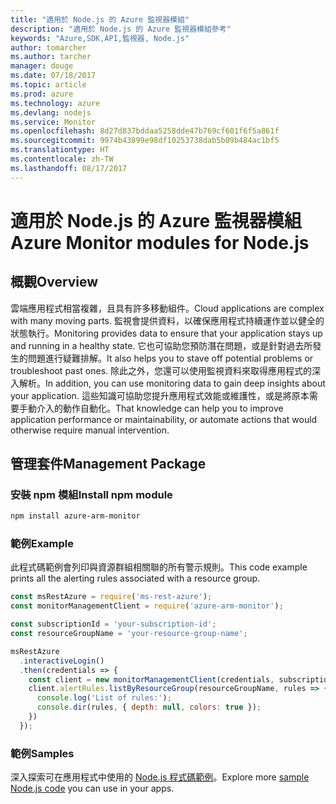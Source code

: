 ```yaml
---
title: "適用於 Node.js 的 Azure 監視器模組"
description: "適用於 Node.js 的 Azure 監視器模組參考"
keywords: "Azure,SDK,API,監視器, Node.js"
author: tomarcher
ms.author: tarcher
manager: douge
ms.date: 07/18/2017
ms.topic: article
ms.prod: azure
ms.technology: azure
ms.devlang: nodejs
ms.service: Monitor
ms.openlocfilehash: 8d27d837bddaa5258dde47b769cf601f6f5a861f
ms.sourcegitcommit: 9974b43899e98df10253738dab5b09b484ac1bf5
ms.translationtype: HT
ms.contentlocale: zh-TW
ms.lasthandoff: 08/17/2017
---
```

# <a name="azure-monitor-modules-for-nodejs"></a><span data-ttu-id="edf92-104">適用於 Node.js 的 Azure 監視器模組</span><span class="sxs-lookup"><span data-stu-id="edf92-104">Azure Monitor modules for Node.js</span></span>

## <a name="overview"></a><span data-ttu-id="edf92-105">概觀</span><span class="sxs-lookup"><span data-stu-id="edf92-105">Overview</span></span>
<span data-ttu-id="edf92-106">雲端應用程式相當複雜，且具有許多移動組件。</span><span class="sxs-lookup"><span data-stu-id="edf92-106">Cloud applications are complex with many moving parts.</span></span> <span data-ttu-id="edf92-107">監視會提供資料，以確保應用程式持續運作並以健全的狀態執行。</span><span class="sxs-lookup"><span data-stu-id="edf92-107">Monitoring provides data to ensure that your application stays up and running in a healthy state.</span></span> <span data-ttu-id="edf92-108">它也可協助您預防潛在問題，或是針對過去所發生的問題進行疑難排解。</span><span class="sxs-lookup"><span data-stu-id="edf92-108">It also helps you to stave off potential problems or troubleshoot past ones.</span></span> <span data-ttu-id="edf92-109">除此之外，您還可以使用監視資料來取得應用程式的深入解析。</span><span class="sxs-lookup"><span data-stu-id="edf92-109">In addition, you can use monitoring data to gain deep insights about your application.</span></span> <span data-ttu-id="edf92-110">這些知識可協助您提升應用程式效能或維護性，或是將原本需要手動介入的動作自動化。</span><span class="sxs-lookup"><span data-stu-id="edf92-110">That knowledge can help you to improve application performance or maintainability, or automate actions that would otherwise require manual intervention.</span></span>

## <a name="management-package"></a><span data-ttu-id="edf92-111">管理套件</span><span class="sxs-lookup"><span data-stu-id="edf92-111">Management Package</span></span>

### <a name="install-npm-module"></a><span data-ttu-id="edf92-112">安裝 npm 模組</span><span class="sxs-lookup"><span data-stu-id="edf92-112">Install npm module</span></span>

```bash
npm install azure-arm-monitor
```

### <a name="example"></a><span data-ttu-id="edf92-113">範例</span><span class="sxs-lookup"><span data-stu-id="edf92-113">Example</span></span>

<span data-ttu-id="edf92-114">此程式碼範例會列印與資源群組相關聯的所有警示規則。</span><span class="sxs-lookup"><span data-stu-id="edf92-114">This code example prints all the alerting rules associated with a resource group.</span></span>

```javascript
const msRestAzure = require('ms-rest-azure');
const monitorManagementClient = require('azure-arm-monitor');

const subscriptionId = 'your-subscription-id';
const resourceGroupName = 'your-resource-group-name';

msRestAzure
  .interactiveLogin()
  .then(credentials => {
    const client = new monitorManagementClient(credentials, subscriptionId);
    client.alertRules.listByResourceGroup(resourceGroupName, rules => {
      console.log('List of rules:');
      console.dir(rules, { depth: null, colors: true });
    })
  });

```

### <a name="samples"></a><span data-ttu-id="edf92-115">範例</span><span class="sxs-lookup"><span data-stu-id="edf92-115">Samples</span></span>

<span data-ttu-id="edf92-116">深入探索可在應用程式中使用的 [Node.js 程式碼範例](https://azure.microsoft.com/resources/samples/?platform=nodejs)。</span><span class="sxs-lookup"><span data-stu-id="edf92-116">Explore more [sample Node.js code](https://azure.microsoft.com/resources/samples/?platform=nodejs) you can use in your apps.</span></span>
